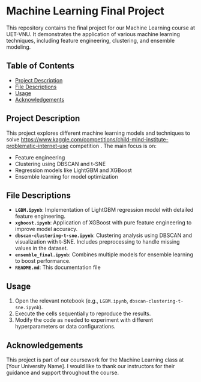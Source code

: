 
# Machine Learning Final Project

This repository contains the final project for our Machine Learning course at UET-VNU. It demonstrates the application of various machine learning techniques, including feature engineering, clustering, and ensemble modeling.

## Table of Contents

- [Project Description](#project-description)
- [File Descriptions](#file-descriptions)
- [Usage](#usage)
- [Acknowledgements](#acknowledgements)

## Project Description

This project explores different machine learning models and techniques to solve https://www.kaggle.com/competitions/child-mind-institute-problematic-internet-use competition . The main focus is on:
- Feature engineering
- Clustering using DBSCAN and t-SNE
- Regression models like LightGBM and XGBoost
- Ensemble learning for model optimization

## File Descriptions

- **`LGBM.ipynb`**: Implementation of LightGBM regression model with detailed feature engineering.
- **`xgboost.ipynb`**: Application of XGBoost with pure feature engineering to improve model accuracy.
- **`dbscan-clustering-t-sne.ipynb`**: Clustering analysis using DBSCAN and visualization with t-SNE. Includes preprocessing to handle missing values in the dataset.
- **`ensemble_final.ipynb`**: Combines multiple models for ensemble learning to boost performance.
- **`README.md`**: This documentation file

## Usage

1. Open the relevant notebook (e.g., `LGBM.ipynb`, `dbscan-clustering-t-sne.ipynb`).
2. Execute the cells sequentially to reproduce the results.
3. Modify the code as needed to experiment with different hyperparameters or data configurations.

## Acknowledgements

This project is part of our coursework for the Machine Learning class at [Your University Name]. I would like to thank our instructors for their guidance and support throughout the course.
